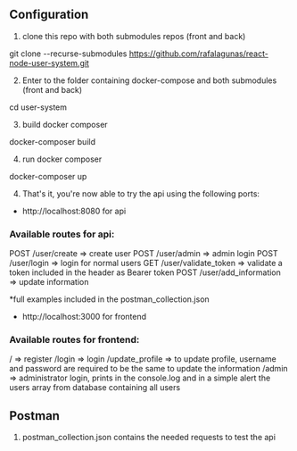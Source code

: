 ## Configuration

1. clone this repo with both submodules repos (front and back)

git clone --recurse-submodules https://github.com/rafalagunas/react-node-user-system.git

2. Enter to the folder containing docker-compose and both submodules (front and back)

cd user-system

3. build docker composer

docker-composer build

4. run docker composer

docker-composer up

4. That's it, you're now able to try the api using the following ports:

- http://localhost:8080 for api

### Available routes for api:

POST /user/create => create user
POST /user/admin => admin login
POST /user/login => login for normal users
GET /user/validate_token => validate a token included in the header as Bearer token
POST /user/add_information => update information

\*full examples included in the postman_collection.json

- http://localhost:3000 for frontend

### Available routes for frontend:

/ => register
/login => login
/update_profile => to update profile, username and password are required to be the same to update the information
/admin => administrator login, prints in the console.log and in a simple alert the users array from database containing all users

## Postman

1. postman_collection.json contains the needed requests to test the api
